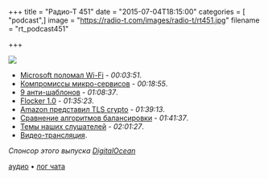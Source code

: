 +++
title = "Радио-Т 451"
date = "2015-07-04T18:15:00"
categories = [ "podcast",]
image = "https://radio-t.com/images/radio-t/rt451.jpg"
filename = "rt_podcast451"

+++

![](https://radio-t.com/images/radio-t/rt451.jpg)

- [Microsoft поломал Wi-Fi](http://prsm.tc/ECX8M6) - *00:03:51*.
- [Компромиссы микро-сервисов](http://habrahabr.ru/post/261689/) - *00:18:55*.
- [9 анти-шаблонов](http://prsm.tc/cBRD9P) - *01:08:37*.
- [Flocker 1.0](http://www.infoq.com/news/2015/07/flocker-docker-volume-migration) - *01:35:23*.
- [Amazon представил TLS crypto](http://www.theregister.co.uk/2015/07/01/amazon_s2n_tls_library/) - *01:39:13*.
- [Сравнение алгоритмов балансировки](http://prsm.tc/MFoeJw) - *01:41:37*.
- [Темы наших слушателей](https://radio-t.com/p/2015/06/30/prep-451/) - *02:01:27*.
- [Видео-трансляция](https://www.youtube.com/watch?v=bpMn5y56clA&feature=youtu.be).

_Спонсор этого выпуска [DigitalOcean](https://do.co/radiot)_

[аудио](https://cdn.radio-t.com/rt_podcast451.mp3) • [лог чата](http://chat.radio-t.com/logs/radio-t-451.html)
<audio src="https://cdn.radio-t.com/rt_podcast451.mp3" preload="none"></audio>
